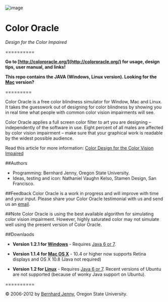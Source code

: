 ![image](http://colororacle.org/rw_common/images/icon48x48.png)

# Color Oracle

_Design for the Color Impaired_

==========

**Go to [http://colororacle.org/](http://colororacle.org/) for usage, design tips, user manual, and links!**

**This repo contains the JAVA (Windows, Linux version). Looking for the [Mac](https://github.com/nvkelso/color-oracle) version?**

=========

Color Oracle is a free color blindness simulator for Window, Mac and Linux. It takes the guesswork out of designing for color blindness by showing you in real time what people with common color vision impairments will see.

Color Oracle applies a full screen color filter to art you are designing – independently of the software in use. Eight percent of all males are affected by color vision impairment – make sure that your graphical work is readable by the widest possible audience.

Read this article for more information: [Color Design for the Color Vision Impaired](http://colororacle.org/design.html)

##Authors

* Programming: Bernhard Jenny, Oregon State University.
* Ideas, testing and icon: Nathaniel Vaughn Kelso, Stamen Design, San Francisco.

##Feedback
Color Oracle is a work in progress and will improve with time and your input. Please share your Color Oracle testimonial with us and send us an [email](mailto:nvkelso@gmail.com).

##Note
Color Oracle is using the best available algorithm for simulating color vision impairment. However, highly saturated color may not simulate well using the present version of Color Oracle.

##Downlaods

* **Version 1.2.1 for [Windows](http://colororacle.org/ColorOracleWin.zip)** - Requires [Java 6 or 7](http://java.com/).

* **Version 1.1.4 for [Mac OS X](http://colororacle.org/ColorOracleMac.zip)** - 10.4 or higher now supports Retina displays and OS X 10.8 (Java not required)

* **Version 1.2 for [Linux](http://colororacle.org/ColorOracleJar.zip)** - Requires [Java 6 or 7](http://java.com/). Recent versions of Ubuntu are not supported (because of wonky Java support on Ubuntu).

==========

© 2006-2012 by [Bernhard Jenny](mailto:jennyb@geo.oregonstate.edu), Oregon State University.